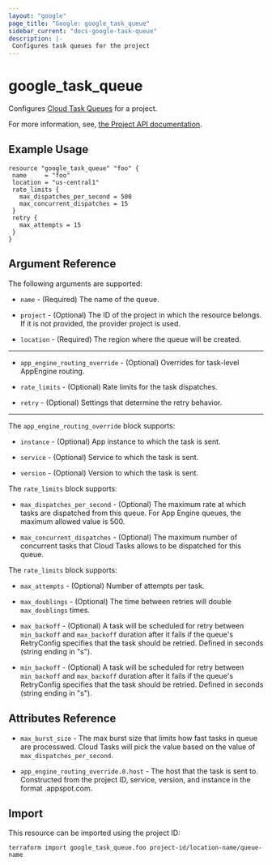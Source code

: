 ```yaml
---
layout: "google"
page_title: "Google: google_task_queue"
sidebar_current: "docs-google-task-queue"
description: |-
 Configures task queues for the project
---
```


 # google\_task\_queue

 Configures [Cloud Task Queues](https://cloud.google.com/tasks/docs/creating-queues)
for a project.

 For more information, see,
[the Project API documentation](https://cloud.google.com/tasks/docs/reference/rest/v2/projects.locations.queues).

 ## Example Usage

 ```hcl
resource "google_task_queue" "foo" {
  name     = "foo"
  location = "us-central1"
  rate_limits {
    max_dispatches_per_second = 500
    max_concurrent_dispatches = 15
  }
  retry {
    max_attempts = 15
  }
}
```

 ## Argument Reference

 The following arguments are supported:

 * `name` - (Required) The name of the queue.

 * `project` - (Optional) The ID of the project in which the resource belongs. If it is not provided, the provider project is used.

 * `location` - (Required) The region where the queue will be created.

  - - -

 * `app_engine_routing_override` - (Optional) Overrides for task-level AppEngine routing.

 * `rate_limits` - (Optional) Rate limits for the task dispatches.

 * `retry` - (Optional) Settings that determine the retry behavior.

  - - -

 The `app_engine_routing_override` block supports:

 * `instance` - (Optional) App instance to which the task is sent.

 * `service` - (Optional) Service to which the task is sent.

 * `version` - (Optional) Version to which the task is sent.

 The `rate_limits` block supports:

 * `max_dispatches_per_second` - (Optional) The maximum rate at which tasks are dispatched from this queue. For App Engine queues, the maximum allowed value is 500.

 * `max_concurrent_dispatches` - (Optional) The maximum number of concurrent tasks that Cloud Tasks allows to be dispatched for this queue.

 The `rate_limits` block supports: 

  * `max_attempts` - (Optional) Number of attempts per task.

  * `max_doublings` - (Optional) The time between retries will double `max_doublings` times.

  * `max_backoff` - (Optional) A task will be scheduled for retry between `min_backoff` and `max_backoff` duration after it fails if the queue's RetryConfig specifies that the task should be retried. Defined in seconds (string ending in "s").

  * `min_backoff` - (Optional) A task will be scheduled for retry between `min_backoff` and `max_backoff` duration after it fails if the queue's RetryConfig specifies that the task should be retried. Defined in seconds (string ending in "s").

 ## Attributes Reference

  * `max_burst_size` - The max burst size that limits how fast tasks in queue are processwed. Cloud Tasks will pick the value based on the value of `max_dispatches_per_second`.

  * `app_engine_routing_override.0.host` - The host that the task is sent to. Constructed from the project ID, service, version, and instance in the format <app-id>.appspot.com.

 ## Import

 This resource can be imported using the project ID:

 `terraform import google_task_queue.foo project-id/location-name/queue-name`
